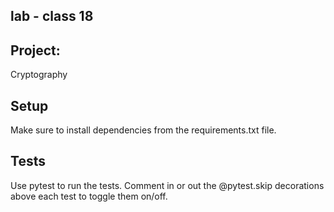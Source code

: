 ## lab - class 18
## Project:
Cryptography

## Setup
Make sure to install dependencies from the requirements.txt file.

## Tests
Use pytest to run the tests.
Comment in or out the @pytest.skip decorations above each test to toggle them on/off.